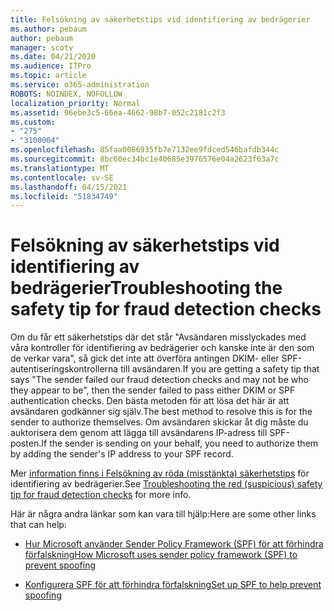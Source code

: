 ```yaml
---
title: Felsökning av säkerhetstips vid identifiering av bedrägerier
ms.author: pebaum
author: pebaum
manager: scotv
ms.date: 04/21/2020
ms.audience: ITPro
ms.topic: article
ms.service: o365-administration
ROBOTS: NOINDEX, NOFOLLOW
localization_priority: Normal
ms.assetid: 96ebe3c5-66ea-4662-98b7-052c2181c2f3
ms.custom:
- "275"
- "3100004"
ms.openlocfilehash: 85faa0086935fb7e7132ee9fdced546bafdb344c
ms.sourcegitcommit: 8bc60ec34bc1e40685e3976576e04a2623f63a7c
ms.translationtype: MT
ms.contentlocale: sv-SE
ms.lasthandoff: 04/15/2021
ms.locfileid: "51834749"
---
```

# <a name="troubleshooting-the-safety-tip-for-fraud-detection-checks"></a><span data-ttu-id="826a3-102">Felsökning av säkerhetstips vid identifiering av bedrägerier</span><span class="sxs-lookup"><span data-stu-id="826a3-102">Troubleshooting the safety tip for fraud detection checks</span></span>

<span data-ttu-id="826a3-103">Om du får ett säkerhetstips där det står "Avsändaren misslyckades med våra kontroller för identifiering av bedrägerier och kanske inte är den som de verkar vara", så gick det inte att överföra antingen DKIM- eller SPF-autentiseringskontrollerna till avsändaren.</span><span class="sxs-lookup"><span data-stu-id="826a3-103">If you are getting a safety tip that says "The sender failed our fraud detection checks and may not be who they appear to be", then the sender failed to pass either DKIM or SPF authentication checks.</span></span> <span data-ttu-id="826a3-104">Den bästa metoden för att lösa det här är att avsändaren godkänner sig själv.</span><span class="sxs-lookup"><span data-stu-id="826a3-104">The best method to resolve this is for the sender to authorize themselves.</span></span> <span data-ttu-id="826a3-105">Om avsändaren skickar åt dig måste du auktorisera dem genom att lägga till avsändarens IP-adress till SPF-posten.</span><span class="sxs-lookup"><span data-stu-id="826a3-105">If the sender is sending on your behalf, you need to authorize them by adding the sender's IP address to your SPF record.</span></span>
  
<span data-ttu-id="826a3-106">Mer [information finns i Felsökning av röda (misstänkta) säkerhetstips](https://blogs.msdn.microsoft.com/tzink/2016/11/02/troubleshooting-the-red-suspicious-safety-tip-for-fraud-detection-checks/) för identifiering av bedrägerier.</span><span class="sxs-lookup"><span data-stu-id="826a3-106">See [Troubleshooting the red (suspicious) safety tip for fraud detection checks](https://blogs.msdn.microsoft.com/tzink/2016/11/02/troubleshooting-the-red-suspicious-safety-tip-for-fraud-detection-checks/) for more info.</span></span>
  
<span data-ttu-id="826a3-107">Här är några andra länkar som kan vara till hjälp:</span><span class="sxs-lookup"><span data-stu-id="826a3-107">Here are some other links that can help:</span></span>
  
- [<span data-ttu-id="826a3-108">Hur Microsoft använder Sender Policy Framework (SPF) för att förhindra förfalskning</span><span class="sxs-lookup"><span data-stu-id="826a3-108">How Microsoft uses sender policy framework (SPF) to prevent spoofing</span></span>](https://docs.microsoft.com/microsoft-365/security/office-365-security/how-office-365-uses-spf-to-prevent-spoofing)

- [<span data-ttu-id="826a3-109">Konfigurera SPF för att förhindra förfalskning</span><span class="sxs-lookup"><span data-stu-id="826a3-109">Set up SPF to help prevent spoofing</span></span>](https://docs.microsoft.com/microsoft-365/security/office-365-security/set-up-spf-in-office-365-to-help-prevent-spoofing)
